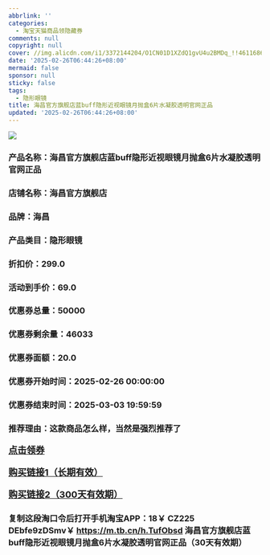 ```yaml
---
abbrlink: ''
categories:
  - 淘宝天猫商品领隐藏券
comments: null
copyright: null
cover: //img.alicdn.com/i1/3372144204/O1CN01D1XZdQ1gvU4u2BMDq_!!4611686018427385420-0-item_pic.jpg
date: '2025-02-26T06:44:26+08:00'
mermaid: false
sponsor: null
sticky: false
tags:
  - 隐形眼镜
title: 海昌官方旗舰店蓝buff隐形近视眼镜月抛盒6片水凝胶透明官网正品
updated: '2025-02-26T06:44:26+08:00'
--- 
```


![](//img.alicdn.com/i1/3372144204/O1CN01D1XZdQ1gvU4u2BMDq_!!4611686018427385420-0-item_pic.jpg)

### 产品名称：海昌官方旗舰店蓝buff隐形近视眼镜月抛盒6片水凝胶透明官网正品
### 店铺名称：海昌官方旗舰店
### 品牌：海昌
### 产品类目：隐形眼镜
### 折扣价：299.0
### 活动到手价：69.0
### 优惠券总量：50000
### 优惠券剩余量：46033
### 优惠券面额：20.0
### 优惠券开始时间：2025-02-26 00:00:00	
### 优惠券结束时间：2025-03-03 19:59:59	
### 推荐理由：这款商品怎么样，当然是强烈推荐了

<p style="font-size: 18px; font-weight: bold;">
  <a href="https://uland.taobao.com/coupon/edetail?e=MgPTpH3ozwylhHvvyUNXZfh8CuWt5YH5OVuOuRD5gLJMmdsrkidbOWBzzpT26idJcR%2FTpwz9JoLoMT0g0E%2Fu%2BmRIOX4YitJQwgTWbAYoXMT0z14vbCMillZz4xXU3wRORSHvQe2jOLZ9pbNCYX0I%2BPP%2BWUTgK%2F%2B0I%2BtaUgbudUxA%2B536asYsLWVfKa%2BhVnND4R5kULAjwCZLkCHhv1YzepjB6TX2HR3QQ5WKStDdyeTLAJho1Tgm24y1rRo98IyIzxHHRjXbSzC3GXpSbfs48hGRLL%2BuKQSVaS%2FUqIiwncZuXPzjuZdwleUe9sCrpj%2BIswDhlpaMEawCGruttYDvNg%3D%3D&traceId=0b515d4517407227641888116d126c&union_lens=lensId%3AOPT%401740722772%400be360d5_0dd3_1954b2998ec_d157%4001%40eyJmbG9vcklkIjo3MzM1NH0ie" target="_blank">点击领券</a>
</p>
<p style="font-size: 18px; font-weight: bold;">
  <a href="https://s.click.taobao.com/t?e=m%3D2%26s%3DxqerKdm6UKFw4vFB6t2Z2ueEDrYVVa64K7Vc7tFgwiHjf2vlNIV67uW8xal2bDKcxeoNewupcd73ID%2FV1RqsF4wnCJeELi4I%2FIEn%2BS1IjHAB0ghlTd7WlZVm%2FOAUUFw71qrpxiwMoCNxc1AtbZGVS4aRpcWf%2F9eJzADTt0JtctELZMqoQW%2BfuKGzo1lVxIiooVIAHw5UPtb9pQwdD6b09nEEISff1WOIElVJaiGsFZjKsXrQbRjNQa1JWn2yujn2jCYtYGASbzRUrFwjXfRKMROfYmExpA2104bt%2FCh0HCYmbH1OyAjWzD138iDYFFfKxWe075MSA1I%3D" target="_blank">购买链接1（长期有效）</a>
</p>
<p style="font-size: 18px; font-weight: bold;">
  <a href="https://s.click.taobao.com/IDrWVNs" target="_blank">购买链接2（300天有效期）</a>
</p>

### 复制这段淘口令后打开手机淘宝APP：18￥ CZ225 DEbfe9zDSmv￥ https://m.tb.cn/h.TufObsd  海昌官方旗舰店蓝buff隐形近视眼镜月抛盒6片水凝胶透明官网正品（30天有效期）
